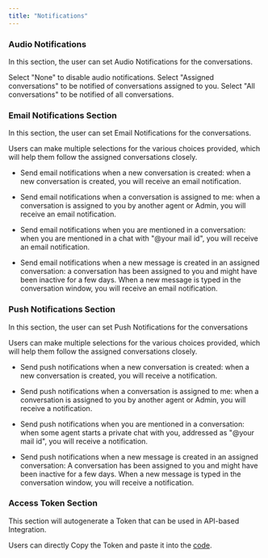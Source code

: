 ```yaml
---
title: "Notifications"
---
```



### Audio Notifications
In this section, the user can set Audio Notifications for the conversations.

<!-- <div align="center">

<img src={require('./images/profilesettings3.png').default} width="800" alt="Audio Notification Section" />

</div> -->

Select "None" to disable audio notifications.
Select "Assigned conversations" to be notified of conversations assigned to you.
Select "All conversations" to be notified of all conversations.

### Email Notifications Section
In this section, the user can set Email Notifications for the conversations.
<!--
<div align="center">

<img src={require('./images/profilesettings4.png').default} width="800" alt="Email Notification section" />

</div> -->

Users can make multiple selections for the various choices provided, which will help them follow the assigned conversations closely.

- Send email notifications when a new conversation is created: when a new conversation is created, you will receive an email notification.

- Send email notifications when a conversation is assigned to me: when a conversation is assigned to you by another agent or Admin, you will receive an email notification.

- Send email notifications when you are mentioned in a conversation: when you are mentioned in a chat with "@your mail id", you will receive an email notification.

- Send email notifications when a new message is created in an assigned conversation: a conversation has been assigned to you and might have been inactive for a few days. When a new message is typed in the conversation window, you will receive an email notification.


### Push Notifications Section
In this section, the user can set Push Notifications for the conversations

<!-- <div align="center">

<img src={require('./images/profilesettings5.png').default} width="800" alt="Push Notification Section" />

</div> -->

Users can make multiple selections for the various choices provided, which will help them follow the assigned conversations closely.

- Send push notifications when a new conversation is created: when a new conversation is created, you will receive a notification.

- Send push notifications when a conversation is assigned to me: when a conversation is assigned to you by another agent or Admin, you will receive a notification.

- Send push notifications when you are mentioned in a conversation: when some agent starts a private chat with you, addressed as "@your mail id", you will receive a notification.

- Send push notifications when a new message is created in an assigned conversation: A conversation has been assigned to you and might have been inactive for a few days. When a new message is typed in the conversation window, you will receive a notification.


### Access Token Section

This section will autogenerate a Token that can be used in API-based Integration.

<!-- <div align="center">

<img src={require('./images/profilesettings6.png').default} width="800" alt="Access Token Section" />

</div> -->

Users can directly Copy the Token and paste it into the [code](https://www.chatwoot.com/developers/api/).
